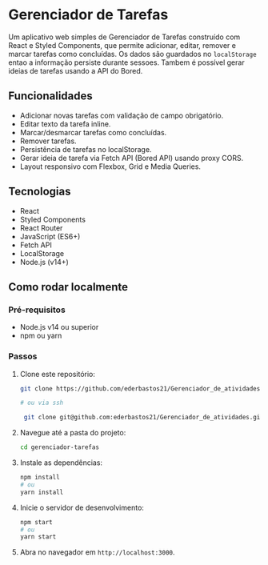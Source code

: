 # Gerenciador de Tarefas

Um aplicativo web simples de Gerenciador de Tarefas construído com React e Styled Components, que permite adicionar, editar, remover e marcar tarefas como concluídas. Os dados são guardados no `localStorage` entao a informação persiste durante sessoes. Tambem é possível gerar ideias de tarefas usando a API do Bored.

## Funcionalidades

* Adicionar novas tarefas com validação de campo obrigatório.
* Editar texto da tarefa inline.
* Marcar/desmarcar tarefas como concluídas.
* Remover tarefas.
* Persistência de tarefas no localStorage.
* Gerar ideia de tarefa via Fetch API (Bored API) usando proxy CORS.
* Layout responsivo com Flexbox, Grid e Media Queries.

## Tecnologias

* React
* Styled Components
* React Router
* JavaScript (ES6+)
* Fetch API
* LocalStorage
* Node.js (v14+)

## Como rodar localmente

### Pré-requisitos

* Node.js v14 ou superior
* npm ou yarn

### Passos

1. Clone este repositório:

   ```bash
   git clone https://github.com/ederbastos21/Gerenciador_de_atividades.git

   # ou via ssh
   
    git clone git@github.com:ederbastos21/Gerenciador_de_atividades.git

   ```
2. Navegue até a pasta do projeto:

   ```bash
   cd gerenciador-tarefas
   ```
3. Instale as dependências:

   ```bash
   npm install
   # ou
   yarn install
   ```
4. Inicie o servidor de desenvolvimento:

   ```bash
   npm start
   # ou
   yarn start
   ```
5. Abra no navegador em `http://localhost:3000`.
